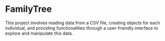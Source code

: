# FamilyTree
This project involves reading data from a CSV file, creating objects for each individual, and providing functionalities through a user-friendly interface to explore and manipulate this data.
